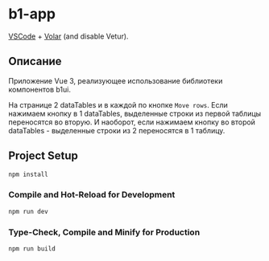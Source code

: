 # b1-app

[VSCode](https://code.visualstudio.com/) + [Volar](https://marketplace.visualstudio.com/items?itemName=Vue.volar) (and disable Vetur).

## Описание

Приложение Vue 3, реализующее использование библиотеки компонентов b1ui.

На странице 2 dataTables и в каждой по кнопке `Move rows`. Если нажимаем кнопку в 1 dataTables, выделенные строки из первой таблицы переносятся во вторую. И наоборот, если нажимаем кнопку во второй dataTables - выделенные строки из 2 переносятся в 1 таблицу.

## Project Setup

```sh
npm install
```

### Compile and Hot-Reload for Development

```sh
npm run dev
```

### Type-Check, Compile and Minify for Production

```sh
npm run build
```
